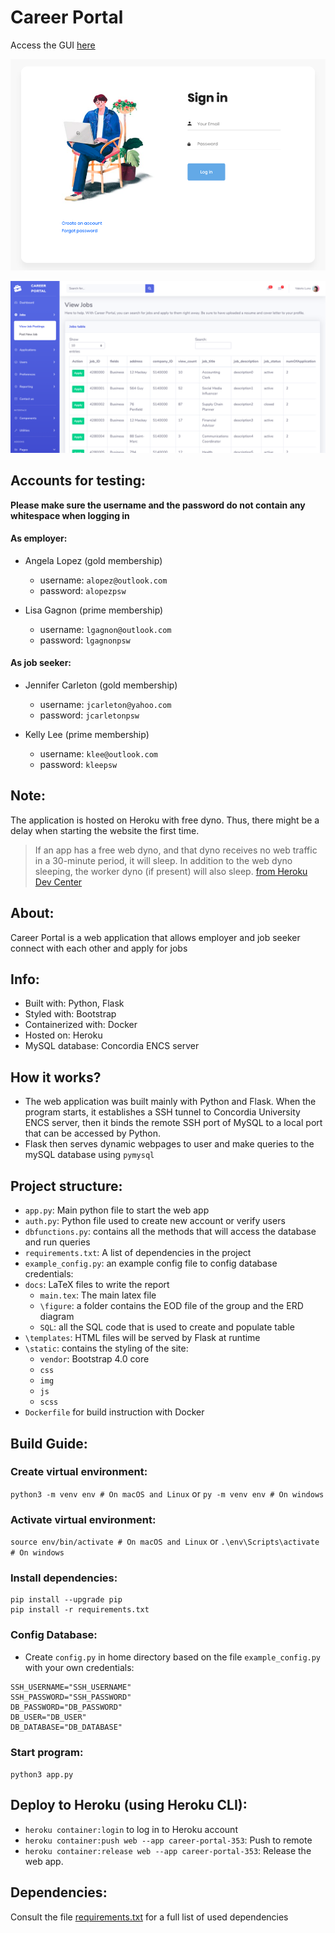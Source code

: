 # Career Portal

Access the GUI [here](https://career-portal-353.herokuapp.com)

<p align="center">
<img src="./screenshots/signin.png">
</p>
<p align="center">
<img src="./screenshots/applyJobs.png">
</p>

## Accounts for testing:
**Please make sure the username and the password do not contain any whitespace when logging in**
#### As employer:
+ Angela Lopez (gold membership)
    - username: `alopez@outlook.com`
    - password: `alopezpsw`

+ Lisa Gagnon (prime membership)
    - username: `lgagnon@outlook.com`
    - password: `lgagnonpsw`

#### As job seeker:
+ Jennifer Carleton (gold membership)
    - username: `jcarleton@yahoo.com`
    - password: `jcarletonpsw`

+ Kelly Lee (prime membership)
    - username: `klee@outlook.com`
    - password: `kleepsw`

## Note:
The application is hosted on Heroku with free dyno. Thus, there might be a delay when starting the website the first time.
> If an app has a free web dyno, and that dyno receives no web traffic in a 30-minute period, it will sleep. In addition to the web dyno sleeping, the worker dyno (if present) will also sleep.
 [from Heroku Dev Center](https://devcenter.heroku.com/articles/free-dyno-hours#:~:text=If%20an%20app%20has%20a,minute%20period%2C%20it%20will%20sleep.&text=Free%20web%20dynos%20do%20not,has%20free%20dyno%20hours%20available)

## About:
Career Portal is a web application that allows employer and job seeker connect with each other and apply for jobs


## Info:
+ Built with: Python, Flask
+ Styled with: Bootstrap 
+ Containerized with: Docker
+ Hosted on: Heroku
+ MySQL database: Concordia ENCS server

## How it works?
+ The web application was built mainly with Python and Flask. When the program starts, it establishes a SSH tunnel to Concordia University ENCS server, then it binds the remote SSH port of MySQL to a local port that can be accessed by Python.
+ Flask then serves dynamic webpages to user and make queries to the mySQL database using `pymysql`

## Project structure:
+ `app.py`: Main python file to start the web app
+ `auth.py`: Python file used to create new account or verify users
+ `dbfunctions.py`: contains all the methods that will access the database and run queries
+ `requirements.txt`: A list of dependencies in the project
+ `example_config.py`: an example config file to config database credentials:
+ `docs`: LaTeX files to write the report
    - `main.tex`: The main latex file
    - `\figure`: a folder contains the EOD file of the group and the ERD diagram
    - `SQL`: all the SQL code that is used to create and populate table
+ `\templates`: HTML files will be served by Flask at runtime
+ `\static`: contains the styling of the site:
    - `vendor`: Bootstrap 4.0 core
    - `css`
    - `img`
    - `js`
    - `scss`
+ `Dockerfile` for build instruction with Docker

## Build Guide:
###  Create virtual environment:
`python3 -m venv env # On macOS and Linux`
or
`py -m venv env # On windows`

### Activate virtual environment:
`source env/bin/activate # On macOS and Linux`
or
`.\env\Scripts\activate # On windows`

### Install dependencies:
```
pip install --upgrade pip
pip install -r requirements.txt
```
### Config Database:
+ Create `config.py` in home directory based on the file `example_config.py` with your own credentials:
```
SSH_USERNAME="SSH_USERNAME"
SSH_PASSWORD="SSH_PASSWORD"
DB_PASSWORD="DB_PASSWORD"
DB_USER="DB_USER"
DB_DATABASE="DB_DATABASE"
```

### Start program:
`python3 app.py` 

## Deploy to Heroku (using Heroku CLI):
+ `heroku container:login` to log in to Heroku account
+ `heroku container:push web --app career-portal-353`: Push to remote
+ `heroku container:release web --app career-portal-353`: Release the web app. 

## Dependencies:
Consult the file [requirements.txt](./requirements.txt) for a full list of used dependencies